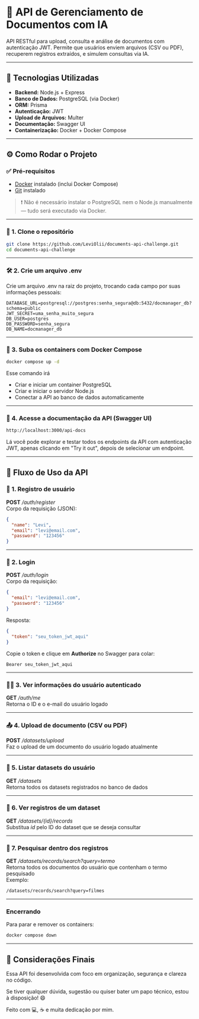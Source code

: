 # 🚀 API de Gerenciamento de Documentos com IA

API RESTful para upload, consulta e análise de documentos com autenticação JWT.  Permite que usuários enviem arquivos (CSV ou PDF), recuperem registros extraídos, e simulem consultas via IA.

---

## 🔧 Tecnologias Utilizadas

- **Backend:** Node.js + Express
- **Banco de Dados:** PostgreSQL (via Docker)
- **ORM:** Prisma
- **Autenticação:** JWT
- **Upload de Arquivos:** Multer
- **Documentação:** Swagger UI
- **Containerização:** Docker + Docker Compose

---

## ⚙️ Como Rodar o Projeto

### ✅ Pré-requisitos

- [Docker](https://www.docker.com/products/docker-desktop) instalado (inclui Docker Compose)
- [Git](https://git-scm.com/) instalado

> ❗ Não é necessário instalar o PostgreSQL nem o Node.js manualmente — tudo será executado via Docker.

---

### 📁 1. Clone o repositório

```bash
git clone https://github.com/LeviOlii/documents-api-challenge.git
cd documents-api-challenge

```

---

### 🛠️ 2. Crie um arquivo .env
Crie um arquivo .env na raiz do projeto, trocando cada campo por suas informações pessoais:

```env
DATABASE_URL=postgresql://postgres:senha_segura@db:5432/docmanager_db?schema=public
JWT_SECRET=uma_senha_muito_segura
DB_USER=postgres
DB_PASSWORD=senha_segura
DB_NAME=docmanager_db
```
---

### 🐳 3. Suba os containers com Docker Compose

```bash
docker compose up -d
```
Esse comando irá
* Criar e iniciar um container PostgreSQL
* Criar e iniciar o servidor Node.js
* Conectar a API ao banco de dados automaticamente

---

### 📖 4. Acesse a documentação da API (Swagger UI)

```bash
http://localhost:3000/api-docs
```
Lá você pode explorar e testar todos os endpoints da API com autenticação JWT, apenas clicando em "Try it out", depois de selecionar um endpoint.

---

## 🧪 Fluxo de Uso da API

### 🔐 1. Registro de usuário
**POST** */auth/register*  
Corpo da requisição (JSON):

```json
{
  "name": "Levi",
  "email": "levi@email.com",
  "password": "123456"
}

```

---

### 🔑 2. Login
**POST** */auth/login*  
Corpo da requisição:

```json
{
  "email": "levi@email.com",
  "password": "123456"
}

```

Resposta:

```json
{
  "token": "seu_token_jwt_aqui"
}
```

Copie o token e clique em **Authorize** no Swagger para colar:

```nginx
Bearer seu_token_jwt_aqui
```

---

### 🙋‍♂️ 3. Ver informações do usuário autenticado
**GET** */auth/me*  
Retorna o ID e o e-mail do usuário logado

---

### 📤 4. Upload de documento (CSV ou PDF)
**POST** */datasets/upload*  
Faz o upload de um documento do usuário logado atualmente

---

### 📂 5. Listar datasets do usuário  
**GET** */datasets*  
Retorna todos os datasets registrados no banco de dados

---

### 📄 6. Ver registros de um dataset
**GET** */datasets/{id}/records*  
Substitua *id* pelo ID do dataset que se deseja consultar

---

### 🔎 7. Pesquisar dentro dos registros
**GET** */datasets/records/search?query=termo*  
Retorna todos os documentos do usuário que contenham o termo pesquisado  
Exemplo:
```bash
/datasets/records/search?query=filmes
```

---

### Encerrando
Para parar e remover os containers:

```bash
docker compose down
```
---

## 🎯 Considerações Finais

Essa API foi desenvolvida com foco em organização, segurança e clareza no código.  

Se tiver qualquer dúvida, sugestão ou quiser bater um papo técnico, estou à disposição! 😄

Feito com 💻, ☕ e muita dedicação por mim.
